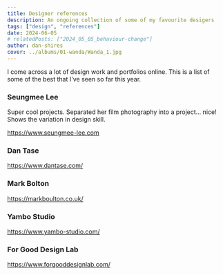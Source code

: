 ```yaml
---
title: Designer references
description: An ongoing collection of some of my favourite desigers
tags: ["design", "references"]
date: 2024-06-05
# relatedPosts: ["2024_05_05_behaviour-change"]
author: dan-shires
cover: ../albums/01-wanda/Wanda_1.jpg
---
```


I come across a lot of design work and portfolios online. This is a list of some of the best that I've seen so far this year.

### Seungmee Lee
Super cool projects. Separated her film photography into a project… nice! Shows the variation in design skill.

https://www.seungmee-lee.com

### Dan Tase
https://www.dantase.com/

### Mark Bolton
https://markboulton.co.uk/

### Yambo Studio
https://www.yambo-studio.com/

### For Good Design Lab
https://www.forgooddesignlab.com/

